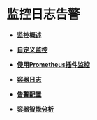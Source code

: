 # 监控日志告警<a name="cce_10_0110"></a>

-   **[监控概述](监控概述.md)**  

-   **[自定义监控](自定义监控.md)**  

-   **[使用Prometheus插件监控](使用Prometheus插件监控.md)**  

-   **[容器日志](容器日志.md)**  

-   **[告警配置](告警配置.md)**  

-   **[容器智能分析](容器智能分析.md)**  


